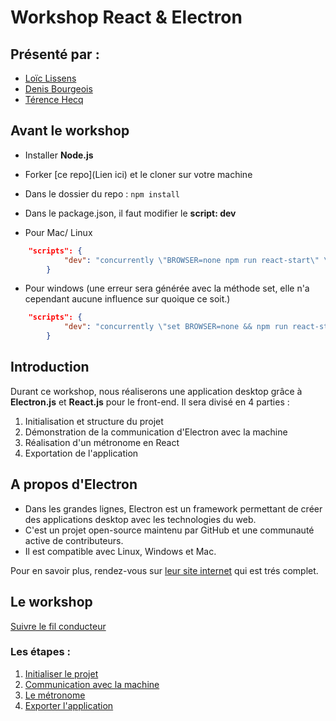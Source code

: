 # Workshop React & Electron

## Présenté par :

-   [Loïc Lissens](https://github.com/LoicLissens)
-   [Denis Bourgeois](https://github.com/Debourgeo)
-   [Térence Hecq](https://github.com/terencehecq)

## Avant le workshop

-   Installer **Node.js**

-   Forker [ce repo](Lien ici) et le cloner sur votre machine

-   Dans le dossier du repo : ```npm install```

-   Dans le package.json, il faut modifier le **script: dev**

-   Pour Mac/ Linux

```json
    "scripts": {
            "dev": "concurrently \"BROWSER=none npm run react-start\" \" wait-on http://localhost:3000 && npm run electron\""
        }
```

-   Pour windows (une erreur sera générée avec la méthode set, elle n'a cependant aucune influence sur quoique ce soit.)

```json
    "scripts": {
            "dev": "concurrently \"set BROWSER=none && npm run react-start\" \" wait-on http://localhost:3000 && npm run electron\""
        }
```

## Introduction 

Durant ce workshop, nous réaliserons une application desktop grâce à **Electron.js** et **React.js** pour le front-end. Il sera divisé en 4 parties :

1. Initialisation et structure du projet
2. Démonstration de la communication d'Electron avec la machine
3. Réalisation d'un métronome en React
4. Exportation de l'application 


## A propos d'Electron

- Dans les grandes lignes, Electron est un framework permettant de créer des applications desktop avec les technologies du web. 
- C'est un projet open-source maintenu par GitHub et une communauté active de contributeurs.
- Il est compatible avec Linux, Windows et Mac.

Pour en savoir plus, rendez-vous sur [leur site internet](https://www.electronjs.org/) qui est trés complet.

## Le workshop

[Suivre le fil conducteur](https://github.com/terencehecq/workshop_react_electron/tree/master/1.Initialisation)

### Les étapes :

1. [Initialiser le projet](https://github.com/terencehecq/workshop_react_electron/tree/master/1.Initialisation)
2. [Communication avec la machine](https://github.com/terencehecq/workshop_react_electron/tree/master/2.Communication)
3. [Le métronome](https://github.com/terencehecq/workshop_react_electron/tree/master/3.Métronome)
4. [Exporter l'application](https://github.com/terencehecq/workshop_react_electron/tree/master/4.Exportation)
